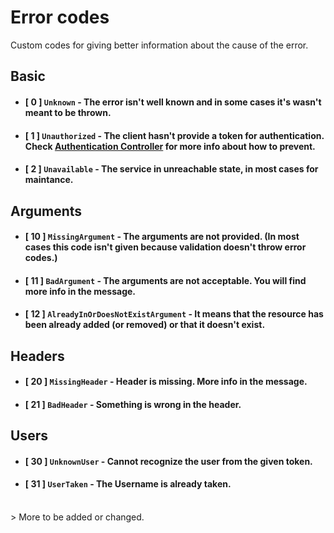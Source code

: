 # Error codes
Custom codes for giving better information about the cause of the error.

## Basic
- #### [ **0** ] `Unknown` - The error isn't well known and in some cases it's wasn't meant to be thrown.
- #### [ **1** ] `Unauthorized` - The client hasn't provide a token for authentication. <br />Check [Authentication Controller](AUTH.md) for more info about how to prevent.
- #### [ **2** ] `Unavailable` - The service in unreachable state, in most cases for maintance.


## Arguments
- #### [ **10** ] `MissingArgument` - The arguments are not provided. (In most cases this code isn't given because validation doesn't throw error codes.)
- #### [ **11** ] `BadArgument` - The arguments are not acceptable. You will find more info in the message.
- #### [ **12** ] `AlreadyInOrDoesNotExistArgument` - It means that the resource has been already added (or removed) or that it doesn't exist.


## Headers
- #### [ **20** ] `MissingHeader` - Header is missing. More info in the message.
- #### [ **21** ] `BadHeader` - Something is wrong in the header.


## Users
- #### [ **30** ] `UnknownUser` - Cannot recognize the user from the given token.
- #### [ **31** ] `UserTaken` - The Username is already taken.

<br />
> More to be added or changed.